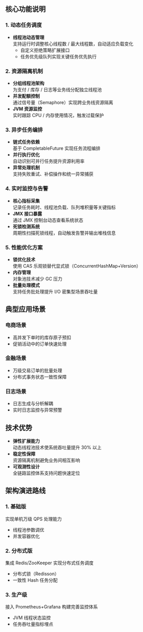 ## 核心功能说明

### 1. 动态任务调度

- **线程池动态管理**  
    支持运行时调整核心线程数 / 最大线程数，自动适应负载变化
    - 自定义拒绝策略扩展接口
    - 任务优先级队列实现关键任务优先执行

### 2. 资源隔离机制

- **分组线程池架构**  
    为支付 / 库存 / 日志等业务线分配独立线程池
- **并发配额控制**  
    通过信号量（Semaphore）实现跨业务线资源隔离
- **JVM 资源监控**  
    实时跟踪 CPU / 内存使用情况，触发过载保护

### 3. 异步任务编排

- **链式任务依赖**  
    基于 CompletableFuture 实现任务流程编排
- **并行执行优化**  
    自动识别可并行任务提升资源利用率
- **异常处理机制**  
    支持失败重试、补偿操作和统一异常捕获

### 4. 实时监控与告警

- **核心指标采集**  
    记录任务耗时、线程池负载、队列堆积量等关键指标
- **JMX 接口暴露**  
    通过 JMX 控制台动态查看系统状态
- **死锁检测系统**  
    周期性扫描死锁线程，自动触发告警并输出堆栈信息

### 5. 性能优化方案

- **锁优化技术**  
    使用 CAS 乐观锁替代显式锁（ConcurrentHashMap+Version）
- **内存管理**  
    对象池技术减少 GC 压力
- **批量处理模式**  
    支持任务批处理提升 I/O 密集型场景吞吐量

## 典型应用场景

### 电商场景

- 高并发下单时的库存原子预扣
- 促销活动中的订单快速处理

### 金融场景

- 万级交易订单的批量处理
- 分布式事务状态一致性保障

### 日志场景

- 日志生成与分析解耦
- 实时日志监控与异常预警

## 技术优势

- **弹性扩展能力**  
    动态线程池技术使系统吞吐量提升 30% 以上
- **稳定性保障**  
    资源隔离机制避免业务间相互影响
- **可观测性设计**  
    全链路监控体系支持问题快速定位

## 架构演进路线

### 1. 基础版

实现单机万级 QPS 处理能力

  

- 线程池参数调优
- 并发容器优化

### 2. 分布式版

集成 Redis/ZooKeeper 实现分布式任务调度

  

- 分布式锁（Redisson）
- 一致性 Hash 任务分配

### 3. 生产级

接入 Prometheus+Grafana 构建完善监控体系

  

- JVM 线程状态监控
- 任务吞吐量指标埋点
